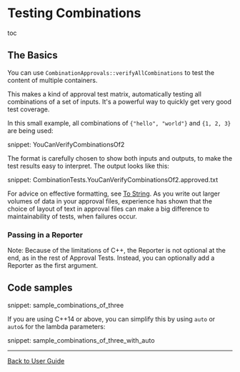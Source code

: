 <a id="top"></a>

# Testing Combinations

toc

## The Basics

You can use `CombinationApprovals::verifyAllCombinations` to test the content of multiple containers.

This makes a kind of approval test matrix, automatically testing all combinations of a set of inputs. It's a powerful way to quickly get very good test coverage.

In this small example, all combinations of `{"hello", "world"}` and `{1, 2, 3}` are being used:

snippet: YouCanVerifyCombinationsOf2

The format is carefully chosen to show both inputs and outputs, to make the test results easy to interpret. The output looks like this:

snippet: CombinationTests.YouCanVerifyCombinationsOf2.approved.txt

For advice on effective formatting, see [To String](/doc/ToString.md#top). As you write out larger volumes of data in your approval files, experience has shown that the choice of layout of text in approval files can make a big difference to maintainability of tests, when failures occur.

### Passing in a Reporter

Note: Because of the limitations of C++, the Reporter is not optional at the end, as in the rest of Approval Tests. Instead, you can optionally add a Reporter as the first argument.

## Code samples

snippet: sample_combinations_of_three

If you are using C++14 or above, you can simplify this by using `auto` or `auto&` for the lambda parameters:

snippet: sample_combinations_of_three_with_auto

---

[Back to User Guide](/doc/README.md#top)
